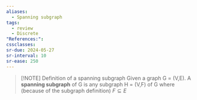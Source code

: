 ```yaml
---
aliases:
  - Spanning subgraph
tags:
  - review
  - Discrete
"References:": 
cssclasses:
sr-due: 2024-05-27
sr-interval: 10
sr-ease: 250
---
```


> [!NOTE] Definition of a spanning subgraph
> Given a graph G = (V,E). A **spanning subgraph** of G is any subgraph H = (V,F) of G where (because of the subgraph definition) $F\subseteq E$



